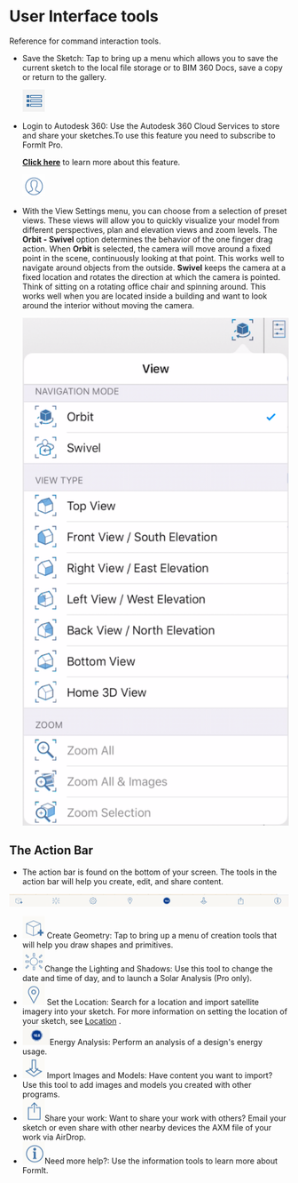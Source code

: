 # User Interface tools

Reference for command interaction tools.

* Save the Sketch: Tap to bring up a menu which allows you to save the current sketch to the local file storage or to BIM 360 Docs, save a copy or return to the gallery.

  ![](../.gitbook/assets/guid-04a6c825-c1eb-4092-bef6-9c20e9428677-low.png)

* Login to Autodesk 360: Use the Autodesk 360 Cloud Services to store and share your sketches.To use this feature you need to subscribe to FormIt Pro. 

  [**Click here**](https://formit.autodesk.com/page/formit-bim-360-docs) to learn more about this feature.

  ![](../.gitbook/assets/guid-5b051083-621a-4688-85b0-1001c6678dab-low.png)

* With the View Settings menu, you can choose from a selection of preset views. These views will allow you to quickly visualize your model from different perspectives, plan and elevation views and zoom levels. The **Orbit - Swivel** option determines the behavior of the one finger drag action. When **Orbit** is selected, the camera will move around a fixed point in the scene, continuously looking at that point. This works well to navigate around objects from the outside. **Swivel** keeps the camera at a fixed location and rotates the direction at which the camera is pointed. Think of sitting on a rotating office chair and spinning around. This works well when you are located inside a building and want to look around the interior without moving the camera.

  ![](../.gitbook/assets/viewmenu.png) 





## The Action Bar

* The action bar is found on the bottom of your screen. The tools in the action bar will help you create, edit, and share content.

![](../.gitbook/assets/guid-51ef19ec-8b3a-4fb9-a910-084101f760d0-low.png)

* ![](../.gitbook/assets/guid-4ef71987-2628-429e-a1b1-662572349fa0-low.png) Create Geometry: Tap to bring up a menu of creation tools that will help you draw shapes and primitives.
* ![](../.gitbook/assets/guid-f37890d4-292c-4e34-80fb-be458bc41efe-low.png)Change the Lighting and Shadows: Use this tool to change the date and time of day, and to launch a Solar Analysis \(Pro only\).
* ![](../.gitbook/assets/guid-038a2e9f-b454-4aa7-8cb2-81a994deac15-low.png) Set the Location: Search for a location and import satellite imagery into your sketch. For more information on setting the location of your sketch, see [Location](../location/) .
* ![](../.gitbook/assets/guid-8337f835-6d02-4c5b-bcf4-c15c128a5b04-low.png)Energy Analysis: Perform an analysis of a design's energy usage.
* ![](../.gitbook/assets/guid-94e05cfd-1805-485c-8332-e3f064917f65-low.png) Import Images and Models: Have content you want to import? Use this tool to add images and models you created with other programs.
* ![](../.gitbook/assets/guid-0fd289af-e305-498c-8ebb-6c1676e1aebe-low.png)Share your work: Want to share your work with others? Email your sketch or even share with other nearby devices the AXM file of your work via AirDrop.
* ![](../.gitbook/assets/guid-ed703137-b376-4a00-bb09-45c9547f6591-low.png)Need more help?: Use the information tools to learn more about FormIt.

